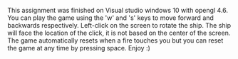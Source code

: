 

This assignment was finished on Visual studio windows 10 with opengl 4.6.
You can play the game using the 'w' and 's' keys to move forward and backwards respectively.
Left-click on the screen to rotate the ship. The ship will face the location of the click, it is not based on the center of the screen.
The game automatically resets when a fire touches you but you can reset the game at any time by pressing space.
Enjoy :)
